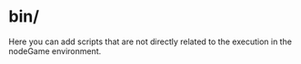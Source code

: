 # bin/ 

Here you can add scripts that are not directly related to the execution in the nodeGame environment.
